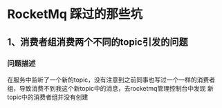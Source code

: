 # RocketMq 踩过的那些坑

## 1、消费者组消费两个不同的topic引发的问题
### 问题描述
在服务中监听了一个新的topic，没有注意到之前同事也写过一个一样的消费者组，导致消费不到我这个新topic中的消息，去rocketmq管理控制台中发现
新topic中的消费者组并没有创建


